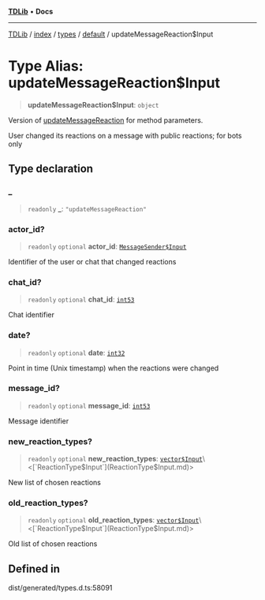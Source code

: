[**TDLib**](../../../../../../README.md) • **Docs**

***

[TDLib](../../../../../../modules.md) / [index](../../../../../README.md) / [types](../../../README.md) / [default](../README.md) / updateMessageReaction$Input

# Type Alias: updateMessageReaction$Input

> **updateMessageReaction$Input**: `object`

Version of [updateMessageReaction](updateMessageReaction.md) for method parameters.

User changed its reactions on a message with public reactions; for bots only

## Type declaration

### \_

> `readonly` **\_**: `"updateMessageReaction"`

### actor\_id?

> `readonly` `optional` **actor\_id**: [`MessageSender$Input`](MessageSender$Input.md)

Identifier of the user or chat that changed reactions

### chat\_id?

> `readonly` `optional` **chat\_id**: [`int53`](int53-1.md)

Chat identifier

### date?

> `readonly` `optional` **date**: [`int32`](int32-1.md)

Point in time (Unix timestamp) when the reactions were changed

### message\_id?

> `readonly` `optional` **message\_id**: [`int53`](int53-1.md)

Message identifier

### new\_reaction\_types?

> `readonly` `optional` **new\_reaction\_types**: [`vector$Input`](vector$Input.md)\<[`ReactionType$Input`](ReactionType$Input.md)\>

New list of chosen reactions

### old\_reaction\_types?

> `readonly` `optional` **old\_reaction\_types**: [`vector$Input`](vector$Input.md)\<[`ReactionType$Input`](ReactionType$Input.md)\>

Old list of chosen reactions

## Defined in

dist/generated/types.d.ts:58091
